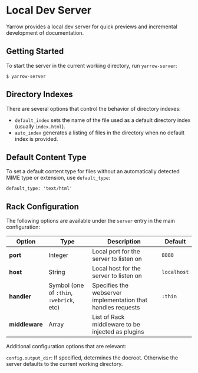 # Local Dev Server

Yarrow provides a local dev server for quick previews and incremental development of documentation.

## Getting Started

To start the server in the current working directory, run `yarrow-server`:

```
$ yarrow-server
```

## Directory Indexes

There are several options that control the behavior of directory indexes:

- `default_index` sets the name of the file used as a default directory index (usually `index.html`).
- `auto_index` generates a listing of files in the directory when no default index is provided.

## Default Content Type

To set a default content type for files without an automatically detected MIME type or extension, use `default_type`:

```
default_type: 'text/html'
```

## Rack Configuration

The following options are available under the `server` entry in the main configuration:

|Option|Type|Description|Default|
|-|-|-|-|
|**port**|Integer|Local port for the server to listen on|`8888`|
|**host**|String|Local host for the server to listen on|`localhost`|
|**handler**|Symbol (one of `:thin`, `:webrick`, etc)|Specifies the webserver implementation that handles requests|`:thin`|
|**middleware**|Array|List of Rack middleware to be injected as plugins|

Additional configuration options that are relevant:

`config.output_dir`: If specified, determines the docroot. Otherwise the server defaults to the current working directory.
